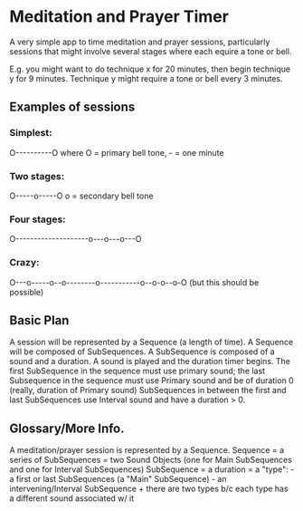 # Meditation and Prayer Timer
A very simple app to time meditation and prayer sessions, particularly sessions
that might involve several stages where each equire a tone or bell.

E.g. you might want to do technique x for 20 minutes, then begin technique y for
9 minutes. Technique y might require a tone or bell every 3 minutes.

## Examples of sessions

### Simplest:
 O----------O       where O = primary bell tone, - = one minute

### Two stages:
 O-----o-----O      o = secondary bell tone

### Four stages:
 O--------------------o---o---o---O

### Crazy:
 O---o-----o--o--------o-----------o--o-o--o-O
 (but this should be possible)

## Basic Plan

A session will be represented by a Sequence (a length of time).
A Sequence will be composed of SubSequences.
A SubSequence is composed of a sound and a duration. A sound is played and the duration timer begins.
The first SubSequence in the sequence must use primary sound; the last Subsequence in the sequence must use Primary sound and be of duration 0 (really, duration of Primary sound)
SubSequences in between the first and last SubSequences use Interval sound and have a duration > 0.

## Glossary/More Info.
A meditation/prayer session is represented by a Sequence.
Sequence    = a series of SubSequences
            = two Sound Objects (one for Main SubSequences and one for Interval SubSequences)
SubSequence = a duration
            = a "type":
                - a first or last SubSequences (a "Main" SubSequence)
                - an intervening/Interval SubSequence
                + there are two types b/c each type has a different sound associated w/ it
